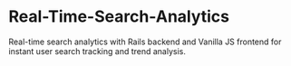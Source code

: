 # Real-Time-Search-Analytics
Real-time search analytics with Rails backend and Vanilla JS frontend for instant user search tracking and trend analysis.
